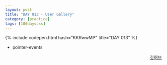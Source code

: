 ```yaml
---
layout: post
title: "DAY 013 - User Gallery"
category: [practice]
tags: [100dayscss]
---
```


{% include codepen.html hash="KKRwwMP" title="DAY 013" %}

- pointer-events

<p align="right">
  <a href="https://github.com/mnmn092631/100daysCSS/tree/main/DAY%20013%20-%20User%20Gallery" title="깃허브">깃허브</a>
</p>
